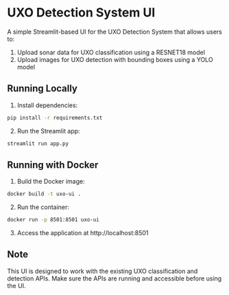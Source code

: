 # UXO Detection System UI

A simple Streamlit-based UI for the UXO Detection System that allows users to:
1. Upload sonar data for UXO classification using a RESNET18 model
2. Upload images for UXO detection with bounding boxes using a YOLO model

## Running Locally

1. Install dependencies:
```bash
pip install -r requirements.txt
```

2. Run the Streamlit app:
```bash
streamlit run app.py
```

## Running with Docker

1. Build the Docker image:
```bash
docker build -t uxo-ui .
```

2. Run the container:
```bash
docker run -p 8501:8501 uxo-ui
```

3. Access the application at http://localhost:8501

## Note
This UI is designed to work with the existing UXO classification and detection APIs. Make sure the APIs are running and accessible before using the UI. 